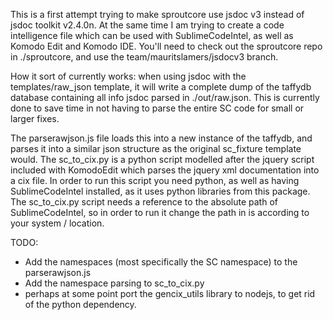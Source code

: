 This is a first attempt trying to make sproutcore use jsdoc v3 instead of jsdoc toolkit v2.4.0n.
At the same time I am trying to create a code intelligence file which can be used with SublimeCodeIntel,
as well as Komodo Edit and Komodo IDE.
You'll need to check out the sproutcore repo in ./sproutcore, and use the team/mauritslamers/jsdocv3 branch.

How it sort of currently works: when using jsdoc with the templates/raw_json template, it will write a complete dump of
the taffydb database containing all info jsdoc parsed in ./out/raw.json.
This is currently done to save time in not having to parse the entire SC code for small or larger fixes.

The parserawjson.js file loads this into a new instance of the taffydb, and parses it into a similar json structure as the original sc_fixture template would.
The sc_to_cix.py is a python script modelled after the jquery script included with KomodoEdit which parses the jquery xml documentation into a cix file. In order to run this script you need python, as well as having SublimeCodeIntel installed, as it uses python libraries from this package. The sc_to_cix.py script needs a reference to the absolute path of SublimeCodeIntel, so in order to run it change the path in is according to your system / location.

TODO:
- Add the namespaces (most specifically the SC namespace) to the parserawjson.js
- Add the namespace parsing to sc_to_cix.py
- perhaps at some point port the gencix_utils library to nodejs, to get rid of the python dependency.